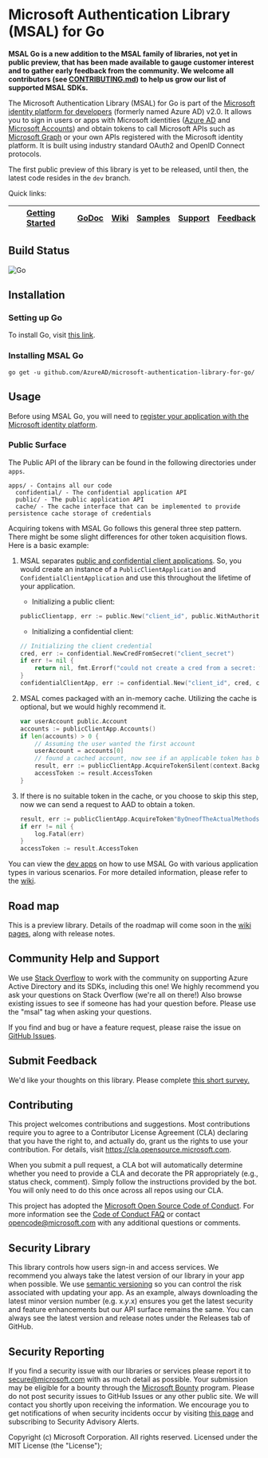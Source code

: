 # Microsoft Authentication Library (MSAL) for Go

**MSAL Go is a new addition to the MSAL family of libraries, not yet in public preview, that has been made available to gauge customer interest and to gather early feedback from the community. We welcome all contributors (see [CONTRIBUTING.md](https://github.com/AzureAD/microsoft-authentication-library-for-go/blob/dev/CONTRIBUTING.md)) to help us grow our list of supported MSAL SDKs.**

The Microsoft Authentication Library (MSAL) for Go is part of the [Microsoft identity platform for developers](https://aka.ms/aaddevv2) (formerly named Azure AD) v2.0. It allows you to sign in users or apps with Microsoft identities ([Azure AD](https://azure.microsoft.com/services/active-directory/) and [Microsoft Accounts](https://account.microsoft.com)) and obtain tokens to call Microsoft APIs such as [Microsoft Graph](https://graph.microsoft.io/) or your own APIs registered with the Microsoft identity platform. It is built using industry standard OAuth2 and OpenID Connect protocols.

The first public preview of this library is yet to be released, until then, the latest code resides in the `dev` branch.

Quick links:

| [Getting Started](https://docs.microsoft.com/azure/active-directory/develop/#quickstarts) | [GoDoc](https://pkg.go.dev/github.com/AzureAD/microsoft-authentication-library-for-go/apps) | [Wiki](https://github.com/AzureAD/microsoft-authentication-library-for-go/wiki) | [Samples](https://github.com/AzureAD/microsoft-authentication-library-for-go/tree/dev/apps/tests/devapps) | [Support](README.md#community-help-and-support) | [Feedback](https://forms.office.com/r/s4waBAytFJ) | 
| ------------------------------------------------------------------------------------------------------- | --------------------------------------------------------------------------------------------------------------------------------------------------- | ------------------------------------------------------------------------------------------ | ------------------------------------------------------------------------------------------------------------------ | ------------------------------------------------------------------------------------------------------------------ | ------------------------------------------------------------------------------------------------------- |

## Build Status

![Go](https://github.com/AzureAD/microsoft-authentication-library-for-go/workflows/Go/badge.svg?branch=dev)

## Installation

### Setting up Go
To install Go, visit [this link](https://golang.org/dl/).

### Installing MSAL Go
`go get -u github.com/AzureAD/microsoft-authentication-library-for-go/`

## Usage
Before using MSAL Go, you will need to [register your application with the Microsoft identity platform](https://docs.microsoft.com/azure/active-directory/develop/quickstart-v2-register-an-app).

### Public Surface

The Public API of the library can be found in the following directories under `apps`.

```
apps/ - Contains all our code
  confidential/ - The confidential application API
  public/ - The public application API
  cache/ - The cache interface that can be implemented to provide persistence cache storage of credentials
```

Acquiring tokens with MSAL Go follows this general three step pattern. There might be some slight differences for other token acquisition flows. Here is a basic example:

1. MSAL separates [public and confidential client applications](https://tools.ietf.org/html/rfc6749#section-2.1). So, you would create an instance of a `PublicClientApplication` and `ConfidentialClientApplication` and use this throughout the lifetime of your application.
   * Initializing a public client:

    ```go
    publicClientapp, err := public.New("client_id", public.WithAuthority("https://login.microsoftonline.com/Enter_The_Tenant_Name_Here"))
    ```

   * Initializing a confidential client:

    ```go
    // Initializing the client credential
    cred, err := confidential.NewCredFromSecret("client_secret")
    if err != nil {
        return nil, fmt.Errorf("could not create a cred from a secret: %w", err)
    }
    confidentialClientApp, err := confidential.New("client_id", cred, confidential.WithAuthority("https://login.microsoftonline.com/Enter_The_Tenant_Name_Here"))
    ```

1. MSAL comes packaged with an in-memory cache. Utilizing the cache is optional, but we would highly recommend it.

    ```go
    var userAccount public.Account
    accounts := publicClientApp.Accounts()
    if len(accounts) > 0 {
        // Assuming the user wanted the first account
        userAccount = accounts[0]
        // found a cached account, now see if an applicable token has been cached
        result, err := publicClientApp.AcquireTokenSilent(context.Background(), []string{"your_scope"}, public.WithSilentAccount(userAccount))
        accessToken := result.AccessToken
    }
    ```

1. If there is no suitable token in the cache, or you choose to skip this step, now we can send a request to AAD to obtain a token.

    ```go
    result, err := publicClientApp.AcquireToken"ByOneofTheActualMethods"([]string{"your_scope"}, ...(other parameters depending on the function))
    if err != nil {
        log.Fatal(err)
    }
    accessToken := result.AccessToken
    ```

You can view the [dev apps](https://github.com/AzureAD/microsoft-authentication-library-for-go/tree/dev/apps/tests/devapps) on how to use MSAL Go with various application types in various scenarios. For more detailed information, please refer to the [wiki](https://github.com/AzureAD/microsoft-authentication-library-for-go/wiki).

## Road map

This is a preview library. Details of the roadmap will come soon in the [wiki pages](https://github.com/AzureAD/microsoft-authentication-library-for-go/wiki), along with release notes.

## Community Help and Support

We use [Stack Overflow](http://stackoverflow.com/questions/tagged/msal) to work with the community on supporting Azure Active Directory and its SDKs, including this one! We highly recommend you ask your questions on Stack Overflow (we're all on there!) Also browse existing issues to see if someone has had your question before. Please use the "msal" tag when asking your questions.

If you find and bug or have a feature request, please raise the issue on [GitHub Issues](https://github.com/AzureAD/microsoft-authentication-library-for-go/issues).

## Submit Feedback
We'd like your thoughts on this library. Please complete [this short survey.](https://forms.office.com/r/s4waBAytFJ)

## Contributing

This project welcomes contributions and suggestions.  Most contributions require you to agree to a
Contributor License Agreement (CLA) declaring that you have the right to, and actually do, grant us
the rights to use your contribution. For details, visit https://cla.opensource.microsoft.com.

When you submit a pull request, a CLA bot will automatically determine whether you need to provide
a CLA and decorate the PR appropriately (e.g., status check, comment). Simply follow the instructions
provided by the bot. You will only need to do this once across all repos using our CLA.

This project has adopted the [Microsoft Open Source Code of Conduct](https://opensource.microsoft.com/codeofconduct/).
For more information see the [Code of Conduct FAQ](https://opensource.microsoft.com/codeofconduct/faq/) or
contact [opencode@microsoft.com](mailto:opencode@microsoft.com) with any additional questions or comments.

## Security Library

This library controls how users sign-in and access services. We recommend you always take the latest version of our library in your app when possible. We use [semantic versioning](http://semver.org) so you can control the risk associated with updating your app. As an example, always downloading the latest minor version number (e.g. x.*y*.x) ensures you get the latest security and feature enhancements but our API surface remains the same. You can always see the latest version and release notes under the Releases tab of GitHub.

## Security Reporting

If you find a security issue with our libraries or services please report it to [secure@microsoft.com](mailto:secure@microsoft.com) with as much detail as possible. Your submission may be eligible for a bounty through the [Microsoft Bounty](http://aka.ms/bugbounty) program. Please do not post security issues to GitHub Issues or any other public site. We will contact you shortly upon receiving the information. We encourage you to get notifications of when security incidents occur by visiting [this page](https://technet.microsoft.com/en-us/security/dd252948) and subscribing to Security Advisory Alerts.

Copyright (c) Microsoft Corporation.  All rights reserved. Licensed under the MIT License (the "License");


